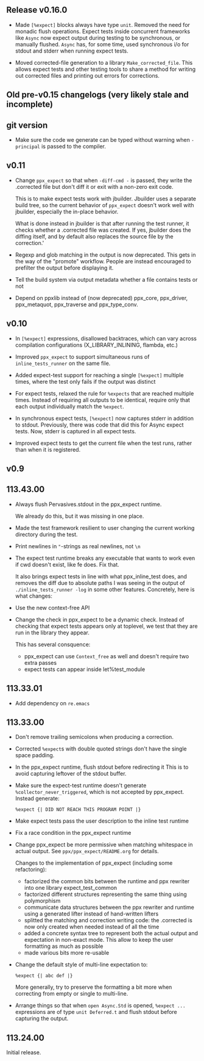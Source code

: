 ## Release v0.16.0

* Made `[%expect]` blocks always have type `unit`. Removed the need for monadic flush
  operations. Expect tests inside concurrent frameworks like `Async` now expect output
  during testing to be synchronous, or manually flushed. `Async` has, for some time, used
  synchronous i/o for stdout and stderr when running expect tests.

* Moved corrected-file generation to a library `Make_corrected_file`. This allows expect
  tests and other testing tools to share a method for writing out corrected files and
  printing out errors for corrections.

## Old pre-v0.15 changelogs (very likely stale and incomplete)

## git version


- Make sure the code we generate can be typed without warning when `-principal`
  is passed to the compiler.

## v0.11

- Change `ppx_expect` so that when `-diff-cmd -` is passed, they write the
  .corrected file but don't diff it or exit with a non-zero exit code.

  This is to make expect tests work with jbuilder. Jbuilder uses a separate
  build tree, so the current behavior of `ppx_expect` doesn't work well with
  jbuilder, especially the in-place behavior.

  What is done instead in jbuilder is that after running the test runner, it
  checks whether a .corrected file was created. If yes, jbuilder does the
  diffing itself, and by default also replaces the source file by the
  correction.'

- Regexp and glob matching in the output is now deprecated. This gets in the
  way of the "promote" workflow.
  People are instead encouraged to prefilter the output before displaying it.

- Tell the build system via output metadata whether a file contains
  tests or not

- Depend on ppxlib instead of (now deprecated) ppx\_core, ppx\_driver,
  ppx\_metaquot, ppx\_traverse and ppx\_type\_conv.

## v0.10

- In `[%expect]` expressions, disallowed backtraces, which can vary across
  compilation configurations (X_LIBRARY_INLINING, flambda, etc.)

- Improved `ppx_expect` to support simultaneous runs of `inline_tests_runner` on
  the same file.

- Added expect-test support for reaching a single `[%expect]` multiple times,
  where the test only fails if the output was distinct

- For expect tests, relaxed the rule for `%expects` that are reached multiple
  times. Instead of requiring all outputs to be identical, require only that
  each output individually match the `%expect`.

- In synchronous expect tests, `[%expect]` now captures stderr in addition to
  stdout. Previously, there was code that did this for Async expect tests. Now,
  stderr is captured in all expect tests.

- Improved expect tests to get the current file when the test runs, rather than
  when it is registered.

## v0.9

## 113.43.00

- Always flush Pervasives.stdout in the ppx_expect runtime.

  We already do this, but it was missing in one place.

- Made the test framework resilient to user changing the current working directory during the test.

- Print newlines in `"`-strings as real newlines, not `\n`

- The expect test runtime breaks any executable that wants to work even if
  cwd doesn't exist, like fe does. Fix that.

  It also brings expect tests in line with what ppx\_inline\_test does, and removes the diff
  due to absolute paths I was seeing in the output of `./inline_tests_runner -log` in some
  other features. Concretely, here is what changes:

- Use the new context-free API

- Change the check in ppx\_expect to be a dynamic check. Instead of
  checking that expect tests appears only at toplevel, we test that
  they are run in the library they appear.

  This has several consquence:

  - ppx\_expect can use `Context_free` as well and doesn't require two extra passes
  - expect tests can appear inside let%test_module

## 113.33.01

- Add dependency on `re.emacs`

## 113.33.00

- Don't remove trailing semicolons when producing a correction.

- Corrected `%expect`s with double quoted strings don't have the single space padding.

- In the ppx\_expect runtime, flush stdout before redirecting it
  This is to avoid capturing leftover of the stdout buffer.

- Make sure the expect-test runtime doesn't generate
  `%collector_never_triggered`, which is not accepted by ppx\_expect.
  Instead generate:

    `%expect {| DID NOT REACH THIS PROGRAM POINT |}`

- Make expect tests pass the user description to the inline test runtime

- Fix a race condition in the ppx\_expect runtime


- Change ppx\_expect be more permissive when matching whitespace in actual output.
  See `ppx/ppx_expect/README.org` for details.

  Changes to the implementation of ppx\_expect (including some refactoring):
  - factorized the common bits between the runtime and ppx rewriter
    into one library expect_test_common
  - factorized different structures representing the same thing using polymorphism
  - communicate data structures between the ppx rewriter and runtime
    using a generated lifter instead of hand-written lifters
  - splitted the matching and correction writing code: the .corrected is
    now only created when needed instead of all the time
  - added a concrete syntax tree to represent both the actual output and
    expectation in non-exact mode.
    This allow to keep the user formatting as much as possible
  - made various bits more re-usable

- Change the default style of multi-line expectation to:

    `%expect {|
      abc
      def |}`

  More generally, try to preserve the formatting a bit more when
  correcting from empty or single to multi-line.

- Arrange things so that when `open Async.Std` is opened, `%expect ...`
  expressions are of type `unit Deferred.t` and flush stdout before
  capturing the output.

## 113.24.00

Initial release.
